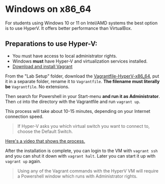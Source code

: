 # Windows on x86_64

For students using Windows 10 or 11 on Intel/AMD systems the best option is to use HyperV. It offers better performance than VirtualBox.

## Preparations to use Hyper-V:

* You must have access to local administrator rights. 
* Windows **must** have Hyper-V and virtualization services installed.
* [Download and install Vagrant](https://developer.hashicorp.com/vagrant/downloads?product_intent=vagrant)

From the "Lab Setup" folder, download the [Vagrantfile-HyperV-x86_64](https://github.com/unixerius/DSO/blob/readme-july/Lab%20setup/Vagrantfile-HyperV-x86_64), put it in a separate folder, rename it to `Vagrantfile`. **The filename must literally be** `Vagrantfile`. No extensions.

Then search for Powershell in your Start-menu **and run it as Administrator**. Then `cd` into the directory with the Vagrantfile and run `vagrant up`.

This process will take about 10-15 minutes, depending on your Internet connection speed.

> If Hyper-V asks you which virtual switch you want to connect to, choose the Default Switch.

[Here's a video that shows the process.](https://www.youtube.com/watch?v=DsEdfCggXlQ)

After the installation is complete, you can login to the VM with `vagrant ssh` and you can shut it down with `vagrant halt`. Later you can start it up with `vagrant up` again.

> Using any of the Vagrant commands with the HyperV VM will require a Powershell window which runs with Administrator rights.

